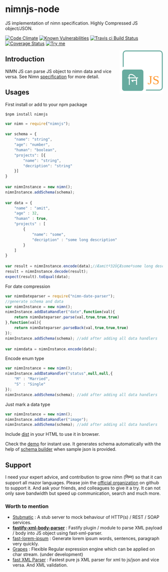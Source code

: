 # nimnjs-node
JS implementation of nimn specification. Highly Compressed JS object/JSON.

[![Code Climate](https://codeclimate.com/github/nimndata/nimnjs-node//badges/gpa.svg)](https://codeclimate.com/github/nimndata/nimnjs-node/) 
[![Known Vulnerabilities](https://snyk.io/test/github/nimndata/nimnjs-node//badge.svg)](https://snyk.io/test/github/nimndata/nimnjs-node/) 
[![Travis ci Build Status](https://travis-ci.org/nimndata/nimnjs-node.svg?branch=master)](https://travis-ci.org/nimndata/nimnjs-node/) 
[![Coverage Status](https://coveralls.io/repos/github/nimndata/nimnjs-node/badge.svg?branch=master)](https://coveralls.io/github/nimndata/nimnjs-node/?branch=master)
[<img src="https://img.shields.io/badge/Try-me-blue.svg?colorA=FFA500&colorB=0000FF" alt="Try me"/>](https://nimndata.github.io/nimnjs-node/)

<img align="right" src="static/img/nimnjs-logo.png" /> 

## Introduction
NIMN JS can parse JS object to nimn data and vice versa. See Nimn [specification](https://github.com/nimndata/spec) for more detail.

## Usages
First install or add to your npm package
```
$npm install nimnjs
```

```js
var nimn = require("nimnjs");

var schema = {
    "name": "string",
    "age": "number",
    "human": "boolean",
    "projects": [{
        "name": "string",
        "decription": "string"
    }]
}

var nimnInstance = new nimn();
nimnInstance.addSchema(schema);

var data = {
    "name" : "amit",
    "age" : 32,
    "human" : true,
    "projects" : [
        {
            "name": "some",
            "decription" : "some long description"
        }
    ]
}

var result = nimnInstance.encode(data);//Æamitº32ÙÇÆsomeºsome long description
result = nimnInstance.decode(result);
expect(result).toEqual(data); 
```

For date compression
```js
var nimnDateparser = require("nimn-date-parser");
//generate schema and data
var nimnInstance = new nimn();
nimnInstance.addDataHandler("date",function(val){
    return nimnDateparser.parse(val,true,true,true)
},function(val){
    return nimnDateparser.parseBack(val,true,true,true)
});
nimnInstance.addSchema(schema); //add after adding all data handlers

var nimndata = nimnInstance.encode(data);
```


Encode enum type
```js
var nimnInstance = new nimn();
nimnInstance.addDataHandler("status",null,null,{
    "M" : "Married",
    "S" : "Single"
});
nimnInstance.addSchema(schema); //add after adding all data handlers
```

Just mark a data type
```js
var nimnInstance = new nimn();
nimnInstance.addDataHandler("image");
nimnInstance.addSchema(schema); //add after adding all data handlers
```


Include [dist](dist/nimn.js) in your HTML to use it in browser.


Check the [demo](https://nimndata.github.io/nimnjs-node/) for instant use. It generates schema automatically with the help of [schema builder](https://github.com/nimndata/nimnjs-schema-builder) when sample json is provided.


## Support
I need your expert advice, and contribution to grow nimn (निम्न) so that it can support all mazor languages. Please join the [official organization](https://github.com/nimndata) on github to support it. And ask your friends, and colleagues to give it a try. It can not only save bandwidth but speed up communication, search and much more.


### Worth to mention

 - [Stubmatic](https://github.com/NaturalIntelligence/Stubmatic) : A stub server to mock behaviour of HTTP(s) / REST / SOAP services.
 - **[fastify-xml-body-parser](https://github.com/NaturalIntelligence/fastify-xml-body-parser/)** : Fastify plugin / module to parse XML payload / body into JS object using fast-xml-parser.
  - [fast-lorem-ipsum](https://github.com/amitguptagwl/fast-lorem-ipsum) : Generate lorem ipsum words, sentences, paragraph very quickly.
- [Grapes](https://github.com/amitguptagwl/grapes) : Flexible Regular expression engine which can be applied on char stream. (under development)
- [fast XML Parser](https://github.com/amitguptagwl/fast-xml-parser) : Fastest pure js XML parser for xml to js/json and vice versa. And XML validation.
